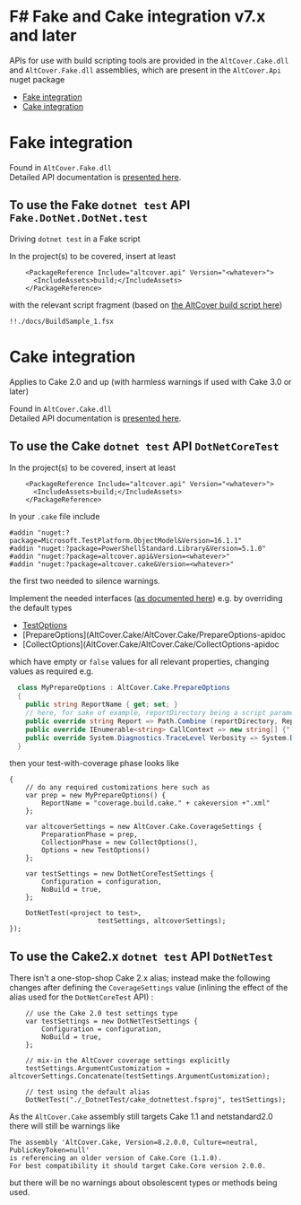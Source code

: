 # F# Fake and Cake integration v7.x and later

APIs for use with build scripting tools are provided in the `AltCover.Cake.dll` and `AltCover.Fake.dll` assemblies, which are present in the `AltCover.Api` nuget package

* [Fake integration](#fake-integration)
* [Cake integration](#cake-integration)

# Fake integration 
Found in `AltCover.Fake.dll`  
Detailed API documentation is [presented here](AltCover.Fake/Fake-fsapidoc).

## To use the Fake `dotnet test` API `Fake.DotNet.DotNet.test`
Driving `dotnet test` in a Fake script 

In the project(s) to be covered, insert at least

```
    <PackageReference Include="altcover.api" Version="<whatever>">
      <IncludeAssets>build;</IncludeAssets>
    </PackageReference>
```

with the relevant script fragment (based on [the AltCover build script here](https://github.com/SteveGilham/altcover/blob/9b12b5b27f2877fcde186c1d8c08f6335108e306/Build/targets.fsx#L3425-L3454))

```
!!./docs/BuildSample_1.fsx

```

# Cake integration 

Applies to Cake 2.0 and up (with harmless warnings if used with Cake 3.0 or later)

Found in `AltCover.Cake.dll`  
Detailed API documentation is [presented here](AltCover.Cake/AltCover.Cake-apidoc).

## To use the Cake `dotnet test` API `DotNetCoreTest`

In the project(s) to be covered, insert at least

```
    <PackageReference Include="altcover.api" Version="<whatever>">
      <IncludeAssets>build;</IncludeAssets>
    </PackageReference>
```

In your `.cake` file include

```
#addin "nuget:?package=Microsoft.TestPlatform.ObjectModel&Version=16.1.1"
#addin "nuget:?package=PowerShellStandard.Library&Version=5.1.0"
#addin "nuget:?package=altcover.api&Version=<whatever>"
#addin "nuget:?package=altcover.cake&Version=<whatever>"

```
the first two needed to silence warnings.

Implement the needed interfaces ([as documented here](AltCover.Engine/AltCover/Abstract-apidoc)) e.g. by overriding the default types

* [TestOptions](AltCover.Cake/AltCover.Cake/TestOptions-apidoc)
* [PrepareOptions](AltCover.Cake/AltCover.Cake/PrepareOptions-apidoc
* [CollectOptions](AltCover.Cake/AltCover.Cake/CollectOptions-apidoc

which have empty or `false` values for all relevant properties, changing values as required e.g.
```csharp
  class MyPrepareOptions : AltCover.Cake.PrepareOptions
  {
    public string ReportName { get; set; }
    // here, for sake of example, reportDirectory being a script parameter
    public override string Report => Path.Combine (reportDirectory, ReportName);
    public override IEnumerable<string> CallContext => new string[] {"[Fact]", "0"};
    public override System.Diagnostics.TraceLevel Verbosity => System.Diagnostics.TraceLevel.Verbose;
  }
```
then your test-with-coverage phase looks like
```
{
    // do any required customizations here such as
    var prep = new MyPrepareOptions() {
        ReportName = "coverage.build.cake." + cakeversion +".xml"
    };

    var altcoverSettings = new AltCover.Cake.CoverageSettings {
        PreparationPhase = prep,
        CollectionPhase = new CollectOptions(),
        Options = new TestOptions()
    };

    var testSettings = new DotNetCoreTestSettings {
        Configuration = configuration,
        NoBuild = true,
    };

    DotNetTest(<project to test>,
                      testSettings, altcoverSettings);
});

```

## To use the Cake2.x `dotnet test` API `DotNetTest`

There isn't a one-stop-shop Cake 2.x alias; instead make the following changes after defining the `CoverageSettings` value (inlining the effect of the alias used for the `DotNetCoreTest` API) :

```
    // use the Cake 2.0 test settings type
    var testSettings = new DotNetTestSettings {
        Configuration = configuration,
        NoBuild = true,
    };

    // mix-in the AltCover coverage settings explicitly
    testSettings.ArgumentCustomization = altcoverSettings.Concatenate(testSettings.ArgumentCustomization);

    // test using the default alias
    DotNetTest("./_DotnetTest/cake_dotnettest.fsproj", testSettings);

```

As the `AltCover.Cake` assembly still targets Cake 1.1 and netstandard2.0 there will still be warnings like
```
The assembly 'AltCover.Cake, Version=8.2.0.0, Culture=neutral, PublicKeyToken=null'
is referencing an older version of Cake.Core (1.1.0).
For best compatibility it should target Cake.Core version 2.0.0.
```
but there will be no warnings about obsolescent types or methods being used.